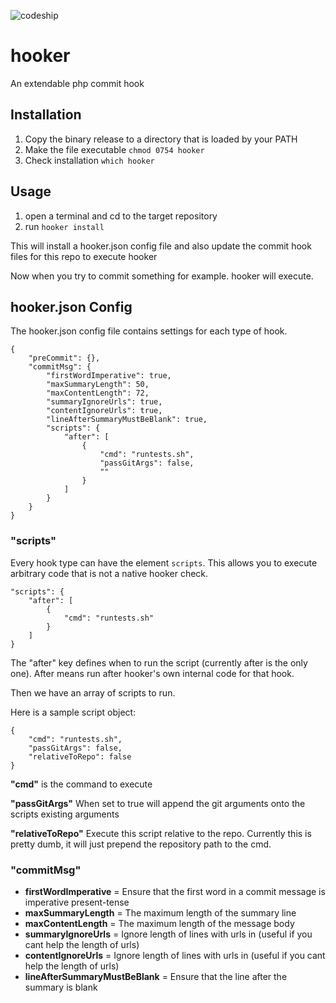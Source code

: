 ![codeship](https://www.codeship.io/projects/68bf1230-ca93-0131-d192-5e68e7353a88/status)

hooker
======

An extendable php commit hook

Installation
------------

1. Copy the binary release to a directory that is loaded by your PATH
2. Make the file executable `chmod 0754 hooker`
3. Check installation `which hooker`

Usage
-----

1. open a terminal and cd to the target repository
2. run `hooker install`

This will install a hooker.json config file and also update the commit hook files for this repo to execute hooker

Now when you try to commit something for example. hooker will execute.

hooker.json Config
------------------

The hooker.json config file contains settings for each type of hook.

```
{
    "preCommit": {},
    "commitMsg": {
        "firstWordImperative": true,
        "maxSummaryLength": 50,
        "maxContentLength": 72,
        "summaryIgnoreUrls": true,
        "contentIgnoreUrls": true,
        "lineAfterSummaryMustBeBlank": true,
        "scripts": {
            "after": [
                {
                    "cmd": "runtests.sh",
                    "passGitArgs": false,
                    ""
                }
            ]
        }
    }
}
```

### "scripts"

Every hook type can have the element `scripts`. This allows you to execute arbitrary code that is not a native hooker
check.

```
"scripts": {
    "after": [
        {
            "cmd": "runtests.sh"
        }
    ]
}
```

The "after" key defines when to run the script (currently after is the only one). After means run after hooker's own internal code for that hook.

Then we have an array of scripts to run.

Here is a sample script object:

```
{
    "cmd": "runtests.sh",
    "passGitArgs": false,
    "relativeToRepo": false
}
```

**"cmd"** is the command to execute

**"passGitArgs"** When set to true will append the git arguments onto the scripts existing arguments

**"relativeToRepo"** Execute this script relative to the repo. Currently this is pretty dumb, it will just prepend the repository path to the cmd.


### "commitMsg"

- **firstWordImperative** = Ensure that the first word in a commit message is imperative present-tense
- **maxSummaryLength** = The maximum length of the summary line
- **maxContentLength** = The maximum length of the message body
- **summaryIgnoreUrls** = Ignore length of lines with urls in (useful if you cant help the length of urls)
- **contentIgnoreUrls** = Ignore length of lines with urls in (useful if you cant help the length of urls)
- **lineAfterSummaryMustBeBlank** = Ensure that the line after the summary is blank

